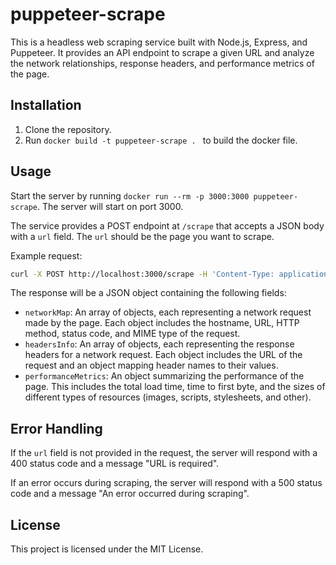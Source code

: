 # puppeteer-scrape

This is a headless web scraping service built with Node.js, Express, and Puppeteer. It provides an API endpoint to scrape a given URL and analyze the network relationships, response headers, and performance metrics of the page.

## Installation

1. Clone the repository.
2. Run `docker build -t puppeteer-scrape . ` to build the docker file.

## Usage

Start the server by running `docker run --rm -p 3000:3000 puppeteer-scrape`. The server will start on port 3000.

The service provides a POST endpoint at `/scrape` that accepts a JSON body with a `url` field. The `url` should be the page you want to scrape.

Example request:

```sh
curl -X POST http://localhost:3000/scrape -H 'Content-Type: application/json' -d '{"url": "https://www.example.com"}'
```

The response will be a JSON object containing the following fields:

- `networkMap`: An array of objects, each representing a network request made by the page. Each object includes the hostname, URL, HTTP method, status code, and MIME type of the request.
- `headersInfo`: An array of objects, each representing the response headers for a network request. Each object includes the URL of the request and an object mapping header names to their values.
- `performanceMetrics`: An object summarizing the performance of the page. This includes the total load time, time to first byte, and the sizes of different types of resources (images, scripts, stylesheets, and other).

## Error Handling

If the `url` field is not provided in the request, the server will respond with a 400 status code and a message "URL is required".

If an error occurs during scraping, the server will respond with a 500 status code and a message "An error occurred during scraping".

## License

This project is licensed under the MIT License.